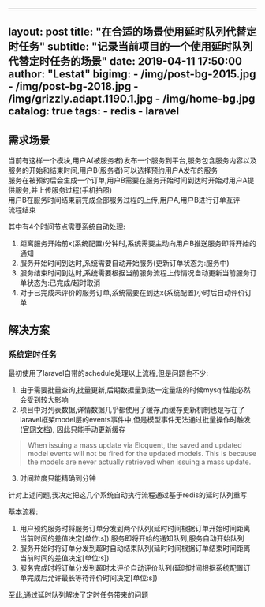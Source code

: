 
---
layout:     post
title:      "在合适的场景使用延时队列代替定时任务"
subtitle:   "记录当前项目的一个使用延时队列代替定时任务的场景"
date:       2019-04-11 17:50:00
author:     "Lestat"
bigimg:
    - /img/post-bg-2015.jpg
    - /img/post-bg-2018.jpg
    - /img/grizzly.adapt.1190.1.jpg
    - /img/home-bg.jpg
catalog: true
tags:
    - redis
    - laravel
---

## 需求场景

当前有这样一个模块,用户A(被服务者)发布一个服务到平台,服务包含服务内容以及服务的开始和结束时间,用户B(服务者)可以选择预约用户A发布的服务  
服务在被预约后会生成一个订单,用户B需要在服务开始时间到达时开始对用户A提供服务,并上传服务过程(手机拍照)  
用户B在服务时间结束前完成全部服务过程的上传,用户A,用户B进行订单互评  
流程结束  


其中有4个时间节点需要系统自动处理:  
1. 距离服务开始前x(系统配置)分钟时,系统需要主动向用户B推送服务即将开始的通知  
2. 服务开始时间到达时,系统需要自动开始服务(更新订单状态为:服务中)  
3. 服务结束时间到达时,系统需要根据当前服务流程上传情况自动更新当前服务订单状态为:已完成/超时取消  
4. 对于已完成未评价的服务订单,系统需要在到达x(系统配置)小时后自动评价订单  

## 解决方案

### 系统定时任务

最初使用了laravel自带的schedule处理以上流程,但是问题也不少:  
1. 由于需要批量查询,批量更新,后期数据量到达一定量级的时候mysql性能必然会受到较大影响  
2. 项目中对列表数据,详情数据几乎都使用了缓存,而缓存更新机制也是写在了laravel框架model层的events事件中,但是模型事件无法通过批量操作时触发([官网文档](https://laravel.com/docs/5.5/eloquent)), 因此只能手动更新缓存  
> When issuing a mass update via Eloquent, the saved and updated model events will not be fired for the updated models. This is because the models are never actually retrieved when issuing a mass update.  

3. 时间粒度只能精确到分钟  

针对上述问题,我决定把这几个系统自动执行流程通过基于redis的延时队列重写  

基本流程:  

1. 用户预约服务时将服务订单分发到两个队列(延时时间根据订单开始时间距离当前时间的差值决定[单位:s]):服务即将开始的通知队列,服务自动开始队列  
2. 服务开始时将订单分发到超时自动结束队列(延时时间根据订单结束时间距离当前时间的差值决定[单位:s])  
3. 服务完成时将订单分发到超时未评价自动评价队列(延时时间根据系统配置订单完成后允许最长等待评价时间决定[单位:s])  

至此,通过延时队列解决了定时任务带来的问题
